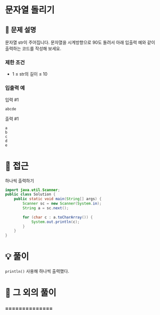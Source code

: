 # 문자열 돌리기

## 📌 문제 설명

문자열 str이 주어집니다.
문자열을 시계방향으로 90도 돌려서 아래 입출력 예와 같이 출력하는 코드를 작성해 보세요.

### 제한 조건

- 1 ≤ str의 길이 ≤ 10

### 입출력 예

입력 #1

```text/plain
abcde
```

출력 #1

```text/plain
a
b
c
d
e
```

# 🧐 접근

하나씩 출력하기

```java
import java.util.Scanner;
public class Solution {
    public static void main(String[] args) {
        Scanner sc = new Scanner(System.in);
        String a = sc.next();
        
        for (char c : a.toCharArray()) {
            System.out.println(c);
        }
    }
}
```

# 💡 풀이

`println()` 사용해 하나씩 출력했다.

# 📘 그 외의 풀이

### ==============